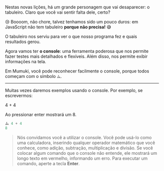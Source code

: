 Nestas novas lições, há um grande personagem que vai desaparecer: o tabuleiro. Claro que você vai sentir falta dele, certo?

:cry: Boooom, não chore, talvez tenhamos sido um pouco duros: em JavaScript não tem tabuleiro **porque não precisa!** :sweat_smile: 

O tabuleiro nos serviu para ver o que nosso programa fez e quais resultados gerou.

Agora vamos ter **o console**: uma ferramenta poderosa que nos permite fazer testes mais detalhados e flexíveis. Além disso, nos permite exibir informações na tela.

Em Mumuki, você pode reconhecer facilmente o console, porque todos começam com o símbolo `ム`.

------------------------
Muitas vezes daremos exemplos usando o console. Por exemplo, se escrevermos:


4 + 4 

Ao pressionar enter mostrará um 8.


```javascript
ム 4 + 4
8
```

> Nós convidamos você a utilizar o console. Você pode usá-lo como uma calculadora, inserindo qualquer operador matemático que você conhece, como adição, subtração, multiplicação e divisão. Se você colocar algum comando que o console não entende, ele mostrará um longo texto em vermelho, informando um erro.
Para executar um comando, aperte a tecla **Enter**.
